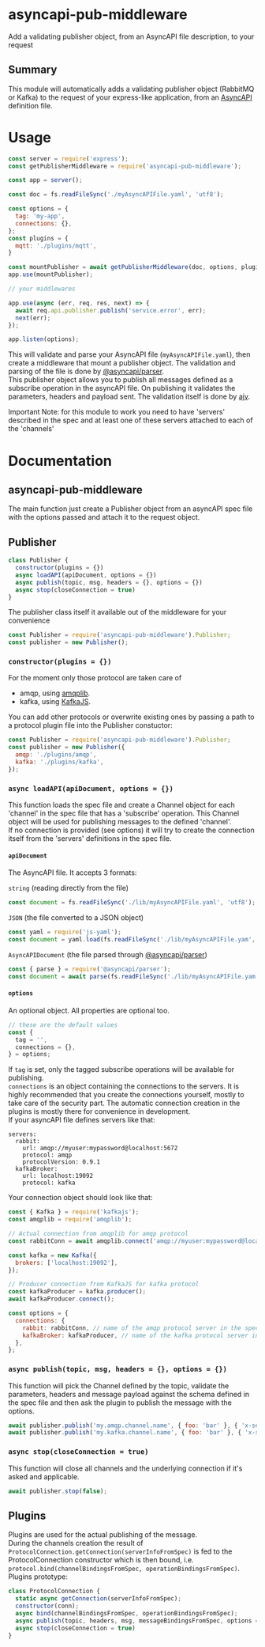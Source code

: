 # asyncapi-pub-middleware
Add a validating publisher object, from an AsyncAPI file description, to your request

## Summary
This module will automatically adds a validating publisher object (RabbitMQ or Kafka) to the request of your express-like application, from an [AsyncAPI](https://www.asyncapi.com/docs/reference/specification/v2.6.0) definition file.

# Usage
```javascript
const server = require('express');
const getPublisherMiddleware = require('asyncapi-pub-middleware');

const app = server();

const doc = fs.readFileSync('./myAsyncAPIFile.yaml', 'utf8');

const options = {
  tag: 'my-app',
  connections: {},
};
const plugins = {
  mqtt: './plugins/mqtt',
}

const mountPublisher = await getPublisherMiddleware(doc, options, plugins);
app.use(mountPublisher);

// your middlewares

app.use(async (err, req, res, next) => {
  await req.api.publisher.publish('service.error', err);
  next(err);
});

app.listen(options);
```
This will validate and parse your AsyncAPI file (`myAsyncAPIFile.yaml`), then create a middleware that mount a publisher object. The validation and parsing of the file is done by [@asyncapi/parser](https://www.npmjs.com/package/@asyncapi/parser).  
This publisher object allows you to publish all messages defined as a subscribe operation in the asyncAPI file. On publishing it validates the parameters, headers and payload sent. The validation itself is done by [ajv](https://www.npmjs.com/package/ajv).  
  
Important Note: for this module to work you need to have 'servers' described in the spec and at least one of these servers attached to each of the 'channels'

# Documentation
## asyncapi-pub-middleware
The main function just create a Publisher object from an asyncAPI spec file with the options passed and attach it to the request object.  
## Publisher
```javascript
class Publisher {
  constructor(plugins = {})
  async loadAPI(apiDocument, options = {})
  async publish(topic, msg, headers = {}, options = {})
  async stop(closeConnection = true)
}
```
The publisher class itself it available out of the middleware for your convenience
```javascript
const Publisher = require('asyncapi-pub-middleware').Publisher;
const publisher = new Publisher();
```
### `constructor(plugins = {})`
For the moment only those protocol are taken care of
- amqp, using [amqplib](https://www.npmjs.com/package/amqplib).
- kafka, using [KafkaJS](https://kafka.js.org/docs/getting-started).  
  
You can add other protocols or overwrite existing ones by passing a path to a protocol plugin file into the Publisher constuctor:
```javascript
const Publisher = require('asyncapi-pub-middleware').Publisher;
const publisher = new Publisher({
  amqp: './plugins/amqp',
  kafka: './plugins/kafka',
});
```
### `async loadAPI(apiDocument, options = {})`
This function loads the spec file and create a Channel object for each 'channel' in the spec file that has a 'subscribe' operation. This Channel object will be used for publishing messages to the defined 'channel'.  
If no connection is provided (see options) it will try to create the connection itself from the 'servers' definitions in the spec file.  
#### `apiDocument`
The AsyncAPI file. It accepts 3 formats:  
  
`string` (reading directly from the file)  
```javascript
const document = fs.readFileSync('./lib/myAsyncAPIFile.yaml', 'utf8');
```
`JSON` (the file converted to a JSON object) 
```javascript
const yaml = require('js-yaml');
const document = yaml.load(fs.readFileSync('./lib/myAsyncAPIFile.yam', 'utf8'));
```
`AsyncAPIDocument` (the file parsed through [@asyncapi/parser](https://www.npmjs.com/package/@asyncapi/parser)) 
```javascript
const { parse } = require('@asyncapi/parser');
const document = await parse(fs.readFileSync('./lib/myAsyncAPIFile.yam', 'utf8'));
```
#### `options`
An optional object. All properties are optional too.  
```javascript
// these are the default values
const {
  tag = '',
  connections = {},
} = options;
```
If `tag` is set, only the tagged subscribe operations will be available for publishing.  
`connections` is an object containing the connections to the servers. It is highly recommended that you create the connections yourself, mostly to take care of the security part. The automatic connection creation in the plugins is mostly there for convenience in development.  
If your asyncAPI file defines servers like that:
```
servers:
  rabbit:
    url: amqp://myuser:mypassword@localhost:5672
    protocol: amqp
    protocolVersion: 0.9.1
  kafkaBroker:
    url: localhost:19092
    protocol: kafka
```
Your connection object should look like that:    
```javascript
const { Kafka } = require('kafkajs');
const amqplib = require('amqplib');

// Actual connection from amqplib for amqp protocol
const rabbitConn = await amqplib.connect('amqp://myuser:mypassword@localhost:5672');

const kafka = new Kafka({
  brokers: ['localhost:19092'],
});

// Producer connection from KafkaJS for kafka protocol
const kafkaProducer = kafka.producer();
await kafkaProducer.connect();

const options = {
  connections: {
    rabbit: rabbitConn, // name of the amqp protocol server in the spec
    kafkaBroker: kafkaProducer, // name of the kafka protocol server in the spec
  },
};
```
### `async publish(topic, msg, headers = {}, options = {})`
This function will pick the Channel defined by the topic, validate the parameters, headers and message payload against the schema defined in the spec file and then ask the plugin to publish the message with the options.
```javascript
await publisher.publish('my.amqp.channel.name', { foo: 'bar' }, { 'x-session-id': 'myuuid' }, { priority: 25 });
await publisher.publish('my.kafka.channel.name', { foo: 'bar' }, { 'x-session-id': 'myuuid' }, { key: 'myKafkaKey', partition: 3 });
```
### `async stop(closeConnection = true)`
This function will close all channels and the underlying connection if it's asked and applicable.
```javascript
await publisher.stop(false);
```
  
## Plugins
Plugins are used for the actual publishing of the message.  
During the channels creation the result of `ProtocolConnection.getConnection(serverInfoFromSpec)` is fed to the ProtocolConnection constructor which is then bound, i.e. `protocol.bind(channelBindingsFromSpec, operationBindingsFromSpec)`.  
Plugins prototype:
```javascript
class ProtocolConnection {
  static async getConnection(serverInfoFromSpec);
  constructor(conn);
  async bind(channelBindingsFromSpec, operationBindingsFromSpec);
  async publish(topic, headers, msg, messageBindingsFromSpec, options = {});
  async stop(closeConnection = true)
}
```

